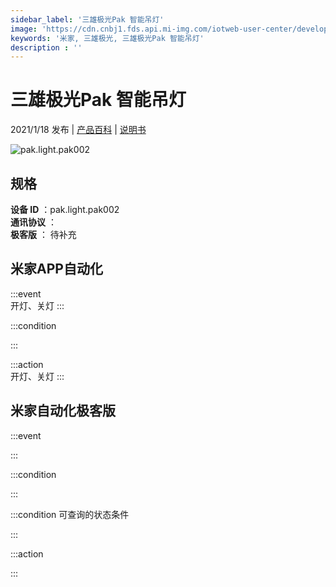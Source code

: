 ```yaml
---
sidebar_label: '三雄极光Pak 智能吊灯'
image: 'https://cdn.cnbj1.fds.api.mi-img.com/iotweb-user-center/developer_1679047839327GqaRGCle.png?GalaxyAccessKeyId=AKVGLQWBOVIRQ3XLEW&Expires=9223372036854775807&Signature=C3tjQhAJaagFGiHK3zC/Rt3p7EI='
keywords: '米家, 三雄极光, 三雄极光Pak 智能吊灯'
description : ''
---
```

# 三雄极光Pak 智能吊灯

2021/1/18 发布 | [产品百科](https://home.mi.com/webapp/content/baike/product/index.html?model=pak.light.pak002/) | [说明书](https://home.mi.com/views/introduction.html?model=pak.light.pak002&region=cn)

![pak.light.pak002](https://cdn.cnbj1.fds.api.mi-img.com/iotweb-user-center/developer_1679047839327GqaRGCle.png?GalaxyAccessKeyId=AKVGLQWBOVIRQ3XLEW&Expires=9223372036854775807&Signature=C3tjQhAJaagFGiHK3zC/Rt3p7EI=)

## 规格  
> 
**设备 ID** ：pak.light.pak002  
**通讯协议** ：  
**极客版**  ： 待补充 


## 米家APP自动化  

:::event  
开灯、关灯
:::

:::condition  

:::

:::action   
开灯、关灯
:::

## 米家自动化极客版  

:::event  

:::

:::condition  

:::

:::condition 可查询的状态条件  

:::

:::action  

:::

        
